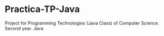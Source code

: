 # Practica-TP-Java
Project for Programming Technologies (Java Class) of Computer Science. Second year. Java
